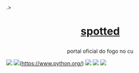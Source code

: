 .><h1 align="center">
    <a href="https://twitter.com/Spotted_do_tt">spotted</a>
</h1>
<p align="center">portal oficial do fogo no cu</p>

![](https://img.shields.io/static/v1?label=project%20version&message=v1.5&color=sucess&style=for-the-badge)
![](http://ForTheBadge.com/images/badges/made-with-python.svg)(https://www.python.org/)
![](https://img.shields.io/static/v1?label=pyhon&message=2.7|3.5|3.6|3.7|3.8&color=informational&style=for-the-badge)
![](https://badges.frapsoft.com/os/v3/open-source.svg?v=103)
![](https://img.shields.io/discord/794297088246153246?color=7289da&label=Discord&logo=Discord&style=for-the-badge)
